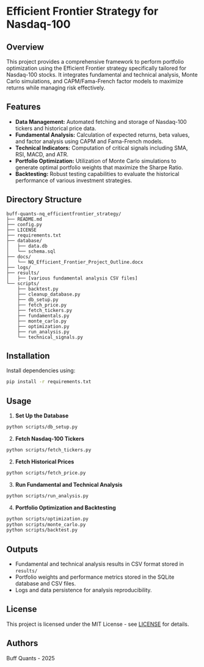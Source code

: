 # Efficient Frontier Strategy for Nasdaq-100

## Overview

This project provides a comprehensive framework to perform portfolio optimization using the Efficient Frontier strategy specifically tailored for Nasdaq-100 stocks. It integrates fundamental and technical analysis, Monte Carlo simulations, and CAPM/Fama-French factor models to maximize returns while managing risk effectively.

## Features

- **Data Management:** Automated fetching and storage of Nasdaq-100 tickers and historical price data.
- **Fundamental Analysis:** Calculation of expected returns, beta values, and factor analysis using CAPM and Fama-French models.
- **Technical Indicators:** Computation of critical signals including SMA, RSI, MACD, and ATR.
- **Portfolio Optimization:** Utilization of Monte Carlo simulations to generate optimal portfolio weights that maximize the Sharpe Ratio.
- **Backtesting:** Robust testing capabilities to evaluate the historical performance of various investment strategies.

## Directory Structure

```
buff-quants-nq_efficientfrontier_strategy/
├── README.md
├── config.py
├── LICENSE
├── requirements.txt
├── database/
│   ├── data.db
│   └── schema.sql
├── docs/
│   └── NQ_Efficient_Frontier_Project_Outline.docx
├── logs/
├── results/
│   ├── [various fundamental analysis CSV files]
└── scripts/
    ├── backtest.py
    ├── cleanup_database.py
    ├── db_setup.py
    ├── fetch_price.py
    ├── fetch_tickers.py
    ├── fundamentals.py
    ├── monte_carlo.py
    ├── optimization.py
    ├── run_analysis.py
    └── technical_signals.py
```

## Installation

Install dependencies using:

```bash
pip install -r requirements.txt
```

## Usage

1. **Set Up the Database**

```bash
python scripts/db_setup.py
```

2. **Fetch Nasdaq-100 Tickers**

```bash
python scripts/fetch_tickers.py
```

2. **Fetch Historical Prices**

```bash
python scripts/fetch_price.py
```

3. **Run Fundamental and Technical Analysis**

```bash
python scripts/run_analysis.py
```

4. **Portfolio Optimization and Backtesting**

```bash
python scripts/optimization.py
python scripts/monte_carlo.py
python scripts/backtest.py
```

## Outputs

- Fundamental and technical analysis results in CSV format stored in `results/`
- Portfolio weights and performance metrics stored in the SQLite database and CSV files.
- Logs and data persistence for analysis reproducibility.

## License

This project is licensed under the MIT License - see [LICENSE](LICENSE) for details.

## Authors

Buff Quants - 2025

